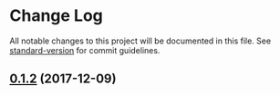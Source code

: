# Change Log

All notable changes to this project will be documented in this file. See [standard-version](https://github.com/conventional-changelog/standard-version) for commit guidelines.

<a name="0.1.2"></a>
## [0.1.2](https://github.com/growit-io/generator-gcloud/compare/v0.1.1...v0.1.2) (2017-12-09)
